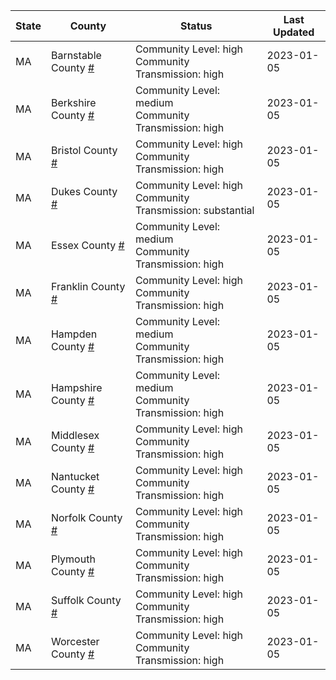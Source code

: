State | County | Status | Last Updated
--- | --- | --- | --- 
MA | Barnstable County <a href="#barnstable_county">#</a> | <a name="barnstable_county"></a>Community Level: high<br/>Community Transmission: high | 2023-01-05
MA | Berkshire County <a href="#berkshire_county">#</a> | <a name="berkshire_county"></a>Community Level: medium<br/>Community Transmission: high | 2023-01-05
MA | Bristol County <a href="#bristol_county">#</a> | <a name="bristol_county"></a>Community Level: high<br/>Community Transmission: high | 2023-01-05
MA | Dukes County <a href="#dukes_county">#</a> | <a name="dukes_county"></a>Community Level: high<br/>Community Transmission: substantial | 2023-01-05
MA | Essex County <a href="#essex_county">#</a> | <a name="essex_county"></a>Community Level: medium<br/>Community Transmission: high | 2023-01-05
MA | Franklin County <a href="#franklin_county">#</a> | <a name="franklin_county"></a>Community Level: high<br/>Community Transmission: high | 2023-01-05
MA | Hampden County <a href="#hampden_county">#</a> | <a name="hampden_county"></a>Community Level: medium<br/>Community Transmission: high | 2023-01-05
MA | Hampshire County <a href="#hampshire_county">#</a> | <a name="hampshire_county"></a>Community Level: medium<br/>Community Transmission: high | 2023-01-05
MA | Middlesex County <a href="#middlesex_county">#</a> | <a name="middlesex_county"></a>Community Level: high<br/>Community Transmission: high | 2023-01-05
MA | Nantucket County <a href="#nantucket_county">#</a> | <a name="nantucket_county"></a>Community Level: high<br/>Community Transmission: high | 2023-01-05
MA | Norfolk County <a href="#norfolk_county">#</a> | <a name="norfolk_county"></a>Community Level: high<br/>Community Transmission: high | 2023-01-05
MA | Plymouth County <a href="#plymouth_county">#</a> | <a name="plymouth_county"></a>Community Level: high<br/>Community Transmission: high | 2023-01-05
MA | Suffolk County <a href="#suffolk_county">#</a> | <a name="suffolk_county"></a>Community Level: high<br/>Community Transmission: high | 2023-01-05
MA | Worcester County <a href="#worcester_county">#</a> | <a name="worcester_county"></a>Community Level: high<br/>Community Transmission: high | 2023-01-05
